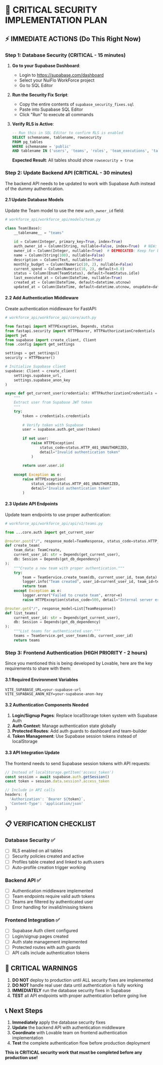# 🚨 CRITICAL SECURITY IMPLEMENTATION PLAN

## ⚡ **IMMEDIATE ACTIONS (Do This Right Now)**

### **Step 1: Database Security (CRITICAL - 15 minutes)**

1. **Go to your Supabase Dashboard**:
   - Login to https://supabase.com/dashboard
   - Select your NuiFlo WorkForce project
   - Go to SQL Editor

2. **Run the Security Fix Script**:
   - Copy the entire contents of `supabase_security_fixes.sql`
   - Paste into Supabase SQL Editor
   - Click "Run" to execute all commands

3. **Verify RLS is Active**:
   ```sql
   -- Run this in SQL Editor to confirm RLS is enabled
   SELECT schemaname, tablename, rowsecurity 
   FROM pg_tables 
   WHERE schemaname = 'public' 
   AND tablename IN ('users', 'teams', 'roles', 'team_executions', 'task_executions', 'profiles');
   ```
   **Expected Result**: All tables should show `rowsecurity = true`

### **Step 2: Update Backend API (CRITICAL - 30 minutes)**

The backend API needs to be updated to work with Supabase Auth instead of the dummy authentication.

#### **2.1 Update Database Models**

Update the Team model to use the new `auth_owner_id` field:

```python
# workforce_api/workforce_api/models/team.py

class Team(Base):
    __tablename__ = "teams"
    
    id = Column(Integer, primary_key=True, index=True)
    auth_owner_id = Column(String, nullable=False, index=True)  # NEW: References auth.users
    owner_id = Column(Integer, nullable=True)  # DEPRECATED: Keep for backward compatibility
    name = Column(String(100), nullable=False)
    description = Column(Text, nullable=True)
    monthly_budget = Column(Numeric(10, 2), nullable=False)
    current_spend = Column(Numeric(10, 2), default=0.0)
    status = Column(Enum(TeamStatus), default=TeamStatus.idle)
    last_executed_at = Column(DateTime, nullable=True)
    created_at = Column(DateTime, default=datetime.utcnow)
    updated_at = Column(DateTime, default=datetime.utcnow, onupdate=datetime.utcnow)
```

#### **2.2 Add Authentication Middleware**

Create authentication middleware for FastAPI:

```python
# workforce_api/workforce_api/core/auth.py

from fastapi import HTTPException, Depends, status
from fastapi.security import HTTPBearer, HTTPAuthorizationCredentials
import jwt
from supabase import create_client, Client
from .config import get_settings

settings = get_settings()
security = HTTPBearer()

# Initialize Supabase client
supabase: Client = create_client(
    settings.supabase_url, 
    settings.supabase_anon_key
)

async def get_current_user(credentials: HTTPAuthorizationCredentials = Depends(security)):
    """
    Extract user from Supabase JWT token
    """
    try:
        token = credentials.credentials
        
        # Verify token with Supabase
        user = supabase.auth.get_user(token)
        
        if not user:
            raise HTTPException(
                status_code=status.HTTP_401_UNAUTHORIZED,
                detail="Invalid authentication token"
            )
            
        return user.user.id
        
    except Exception as e:
        raise HTTPException(
            status_code=status.HTTP_401_UNAUTHORIZED,
            detail="Invalid authentication token"
        )
```

#### **2.3 Update API Endpoints**

Update team endpoints to use proper authentication:

```python
# workforce_api/workforce_api/api/v1/teams.py

from ...core.auth import get_current_user

@router.post("/", response_model=TeamResponse, status_code=status.HTTP_201_CREATED)
def create_team(
    team_data: TeamCreate, 
    current_user_id: str = Depends(get_current_user),
    db: Session = Depends(get_db_dependency)
):
    """Create a new team with proper authentication."""
    try:
        team = TeamService.create_team(db, current_user_id, team_data)
        logger.info("Team created", user_id=current_user_id, team_id=team.id)
        return team
    except Exception as e:
        logger.error("Failed to create team", error=e)
        raise HTTPException(status_code=500, detail="Internal server error")

@router.get("/", response_model=List[TeamResponse])
def list_teams(
    current_user_id: str = Depends(get_current_user),
    db: Session = Depends(get_db_dependency)
):
    """List teams for authenticated user."""
    teams = TeamService.get_user_teams(db, current_user_id)
    return teams
```

### **Step 3: Frontend Authentication (HIGH PRIORITY - 2 hours)**

Since you mentioned this is being developed by Lovable, here are the key requirements to share with them:

#### **3.1 Required Environment Variables**
```env
VITE_SUPABASE_URL=your-supabase-url
VITE_SUPABASE_ANON_KEY=your-supabase-anon-key
```

#### **3.2 Authentication Components Needed**

1. **Login/Signup Pages**: Replace localStorage token system with Supabase Auth
2. **Auth Context**: Manage authentication state globally
3. **Protected Routes**: Add auth guards to dashboard and team-builder
4. **Token Management**: Use Supabase session tokens instead of localStorage

#### **3.3 API Integration Update**

The frontend needs to send Supabase session tokens with API requests:

```typescript
// Instead of localStorage.getItem('access_token')
const session = await supabase.auth.getSession()
const token = session.data.session?.access_token

// Include in API calls
headers: {
  'Authorization': `Bearer ${token}`,
  'Content-Type': 'application/json'
}
```

## 📋 **VERIFICATION CHECKLIST**

### **Database Security ✅**
- [ ] RLS enabled on all tables
- [ ] Security policies created and active
- [ ] Profiles table created and linked to auth.users
- [ ] Auto-profile creation trigger working

### **Backend API ✅**
- [ ] Authentication middleware implemented
- [ ] Team endpoints require valid auth tokens
- [ ] Teams are filtered by authenticated user
- [ ] Error handling for invalid/missing tokens

### **Frontend Integration ✅**
- [ ] Supabase Auth client configured
- [ ] Login/signup pages created
- [ ] Auth state management implemented
- [ ] Protected routes with auth guards
- [ ] API calls include authentication tokens

## 🔴 **CRITICAL WARNINGS**

1. **DO NOT** deploy to production until ALL security fixes are implemented
2. **DO NOT** handle real user data until authentication is fully working
3. **IMMEDIATELY** run the database security fixes in Supabase
4. **TEST** all API endpoints with proper authentication before going live

## 📞 **Next Steps**

1. **Immediately** apply the database security fixes
2. **Update** the backend API with authentication middleware
3. **Coordinate** with Lovable team on frontend authentication implementation
4. **Test** the complete authentication flow before production deployment

**This is CRITICAL security work that must be completed before any production use!** 